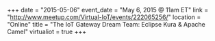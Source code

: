 +++
date = "2015-05-06"
event_date = "May 6, 2015 @ 11am ET"
link = "http://www.meetup.com/Virtual-IoT/events/222065256/"
location = "Online"
title = "The IoT Gateway Dream Team: Eclipse Kura & Apache Camel"
virtualiot = true
+++

